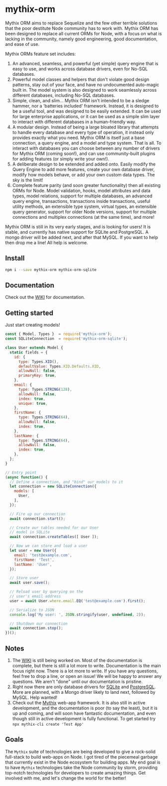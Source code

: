 # mythix-orm

Mythix ORM aims to replace Sequelize and the few other terrible solutions that the poor destitute Node community has to work with. Mythix ORM has been designed to replace all current ORMs for Node, with a focus on what is lacking in the community, namely good engineering, good documentation, and ease of use.

Mythix ORMs feature set includes:
  1. An advanced, seamless, and powerful (yet simple) query engine that is easy to use, and works across database drivers, even for No-SQL databases.
  2. Powerful model classes and helpers that don't violate good design patterns, stay out of your face, and have no undocumented auto-magic built in. The model system is also designed to work seamlessly across different databases, including No-SQL databases.
  3. Simple, clean, and slim... Mythix ORM isn't intended to be a sledge hammer, nor a 'batteries included' framework. Instead, it is designed to be a useful tool, and was designed to be easily extended. It can be used for large enterprise applications, or it can be used as a simple slim layer to interact with different databases in a human-friendly way.
  4. A modular design. Instead of being a large bloated library that attempts to handle every database and every type of operation, it instead only provides exactly what you need. Mythix ORM is itself just a base connection, a query engine, and a model and type system. That is all. To interact with databases you can choose between any number of drivers for Mythix ORM (coming soon!), and can use community-built plugins for adding features (or simply write your own!).
  5. A deliberate design to be extended and added onto. Easily modify the Query Engine to add more features, create your own database driver, modify how models behave, or add your own custom data types. The sky is the limit!
  6. Complete feature parity (and soon greater functionality) then all existing ORMs for Node. Model validation, hooks, model attributes and data types, model relations, support for multiple databases, an advanced query engine, transactions, transactions inside transactions, useful utility methods, an extensible type system, virtual types, an extensible query generator, support for older Node versions, support for multiple connections and multiplex connections (at the same time), and more!

Mythix ORM is still in its very early stages, and is looking for users! It is stable, and currently has native support for SQLite and PostgreSQL. A mongo driver will be added next, and after that MySQL. If you want to help then drop me a line! All help is welcome.

## Install

```bash
npm i --save mythix-orm mythix-orm-sqlite
```

## Documentation

Check out the [WIKI](https://github.com/th317erd/mythix-orm/wiki) for documentation.

## Getting started

Just start creating models!

```javascript
const { Model, Types }  = require('mythix-orm');
const SQLiteConnection  = require('mythix-orm-sqlite');

class User extends Model {
  static fields = {
    id: {
      type: Types.XID(),
      defaultValue: Types.XID.Defaults.XID,
      allowNull: false,
      primaryKey: true,
    },
    email: {
      type: Types.STRING(128),
      allowNull: false,
      index: true,
      unique: true,
    },
    firstName: {
      type: Types.STRING(64),
      allowNull: false,
      index: true,
    },
    lastName: {
      type: Types.STRING(64),
      allowNull: false,
      index: true,
    },
  };
}

// Entry point
(async function() {
  // Define a connection, and "bind" our models to it
  let connection = new SQLiteConnection({
    models: [
      User,
    ],
  });

  // Fire up our connection
  await connection.start();

  // Create our tables needed for our User
  // model in SQLite
  await connection.createTables([ User ]);

  // Now we can store and load a user
  let user = new User({
    email: 'test@example.com',
    firstName: 'Test',
    lastName: 'User',
  });

  // Store user
  await user.save();

  // Reload user by querying on the
  // user's email address
  user = await User.where.email.EQ('test@example.com').first();

  // Serialize to JSON
  console.log('My user: ', JSON.stringify(user, undefined, 2));

  // Shutdown our connection
  await connection.stop();
})();
```

## Notes

1. The [WIKI](https://github.com/th317erd/mythix-orm/wiki) is still being worked on. Most of the documentation is complete, but there is still a lot more to write. Documentation is the main focus right now. There is a lot more to write. If you have any questions, feel free to drop a line, or open an issue! We will be happy to answer any questions. We aren't "done" until our documentation is pristine.
2. Right now there are only database drivers for [SQLite](https://www.npmjs.com/package/mythix-orm-sqlite) and [PostgreSQL](https://www.npmjs.com/package/mythix-orm-postgresql). More are planned, with a Mongo driver likely to land next, followed by MySQL. Help wanted!
3. Check out the [Mythix](https://www.npmjs.com/package/mythix) web-app framework. It is also still in active development, and the documentation is poor (to say the least), but it is up and coming, and will soon have fantastic documentation, and even though still in active development is fully functional. To get started try `npx mythix-cli create 'Test App'`

## Goals

The `Mythix` suite of technologies are being developed to give a rock-solid full-stack to build web-apps on Node. I got tired of the piecemeal garbage that currently exist in the Node ecosystem for building apps. My end goal is to have `Mythix` technologies take the Node community by storm, providing top-notch technologies for developers to create amazing things. Get involved with me, and let's change the world for the better!
